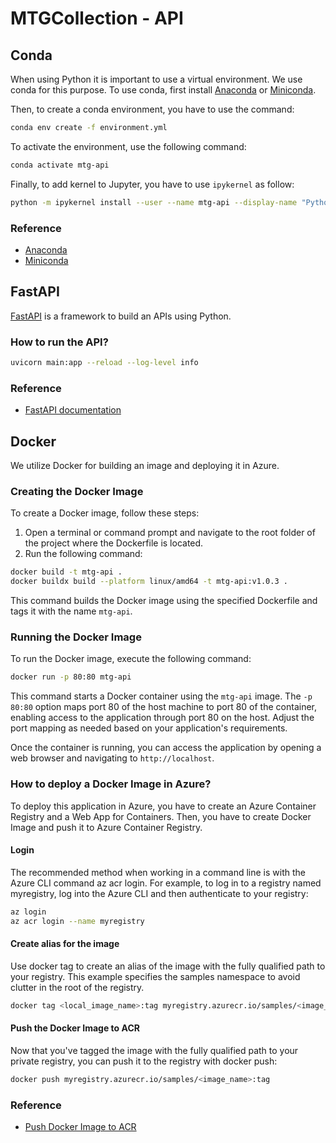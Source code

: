 # MTGCollection - API

## Conda

When using Python it is important to use a virtual environment. We use conda for this purpose. To use conda, first install [Anaconda](https://www.anaconda.com/) or [Miniconda](https://conda.io/miniconda.html).

Then, to create a conda environment, you have to use the command:

```sh
conda env create -f environment.yml
```

To activate the environment, use the following command:

```sh
conda activate mtg-api
```

Finally, to add kernel to Jupyter, you have to use `ipykernel` as follow:

```sh
python -m ipykernel install --user --name mtg-api --display-name "Python (mtg-api)"
```

### Reference

- [Anaconda](https://www.anaconda.com/)
- [Miniconda](https://conda.io/miniconda.html)

## FastAPI

[FastAPI](https://fastapi.tiangolo.com/) is a framework to build an APIs using Python.

### How to run the API?

```sh
uvicorn main:app --reload --log-level info
```

### Reference

- [FastAPI documentation](https://fastapi.tiangolo.com/)

## Docker
We utilize Docker for building an image and deploying it in Azure.

### Creating the Docker Image

To create a Docker image, follow these steps:

1. Open a terminal or command prompt and navigate to the root folder of the project where the Dockerfile is located.
2. Run the following command:

```sh
docker build -t mtg-api .
docker buildx build --platform linux/amd64 -t mtg-api:v1.0.3 .
```

This command builds the Docker image using the specified Dockerfile and tags it with the name `mtg-api`.

### Running the Docker Image

To run the Docker image, execute the following command:

```sh
docker run -p 80:80 mtg-api
```

This command starts a Docker container using the `mtg-api` image. The `-p 80:80` option maps port 80 of the host machine to port 80 of the container, enabling access to the application through port 80 on the host. Adjust the port mapping as needed based on your application's requirements.

Once the container is running, you can access the application by opening a web browser and navigating to `http://localhost`.

### How to deploy a Docker Image in Azure?

To deploy this application in Azure, you have to create an Azure Container Registry and a Web App for Containers. Then, you have to create Docker Image and push it to Azure Container Registry.

#### Login

The recommended method when working in a command line is with the Azure CLI command az acr login. For example, to log in to a registry named myregistry, log into the Azure CLI and then authenticate to your registry:

```sh
az login
az acr login --name myregistry
```
 
#### Create alias for the image

Use docker tag to create an alias of the image with the fully qualified path to your registry. This example specifies the samples namespace to avoid clutter in the root of the registry.

```sh
docker tag <local_image_name>:tag myregistry.azurecr.io/samples/<image_name>:tag

```

#### Push the Docker Image to ACR

Now that you've tagged the image with the fully qualified path to your private registry, you can push it to the registry with docker push:

```sh
docker push myregistry.azurecr.io/samples/<image_name>:tag
```


### Reference
- [Push Docker Image to ACR](https://learn.microsoft.com/en-us/azure/container-registry/container-registry-get-started-docker-cli)

